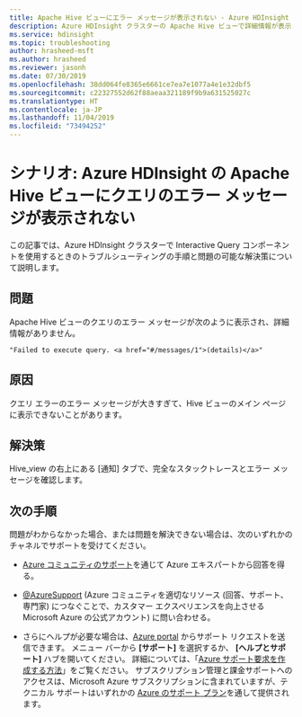 ```yaml
---
title: Apache Hive ビューにエラー メッセージが表示されない - Azure HDInsight
description: Azure HDInsight クラスターの Apache Hive ビューで詳細情報が表示されずに、クエリが失敗します。
ms.service: hdinsight
ms.topic: troubleshooting
author: hrasheed-msft
ms.author: hrasheed
ms.reviewer: jasonh
ms.date: 07/30/2019
ms.openlocfilehash: 38dd064fe8365e6661ce7ea7e1077a4e1e32dbf5
ms.sourcegitcommit: c22327552d62f88aeaa321189f9b9a631525027c
ms.translationtype: HT
ms.contentlocale: ja-JP
ms.lasthandoff: 11/04/2019
ms.locfileid: "73494252"
---
```

# <a name="scenario-query-error-message-not-displayed-in-apache-hive-view-in-azure-hdinsight"></a>シナリオ: Azure HDInsight の Apache Hive ビューにクエリのエラー メッセージが表示されない

この記事では、Azure HDInsight クラスターで Interactive Query コンポーネントを使用するときのトラブルシューティングの手順と問題の可能な解決策について説明します。

## <a name="issue"></a>問題

Apache Hive ビューのクエリのエラー メッセージが次のように表示され、詳細情報がありません。

```
"Failed to execute query. <a href="#/messages/1">(details)</a>"
```

## <a name="cause"></a>原因

クエリ エラーのエラー メッセージが大きすぎて、Hive ビューのメイン ページに表示できないことがあります。

## <a name="resolution"></a>解決策

Hive_view の右上にある [通知] タブで、完全なスタックトレースとエラー メッセージを確認します。

## <a name="next-steps"></a>次の手順

問題がわからなかった場合、または問題を解決できない場合は、次のいずれかのチャネルでサポートを受けてください。

* [Azure コミュニティのサポート](https://azure.microsoft.com/support/community/)を通じて Azure エキスパートから回答を得る。

* [@AzureSupport](https://twitter.com/azuresupport) (Azure コミュニティを適切なリソース (回答、サポート、専門家) につなぐことで、カスタマー エクスペリエンスを向上させる Microsoft Azure の公式アカウント) に問い合わせる。

* さらにヘルプが必要な場合は、[Azure portal](https://portal.azure.com/?#blade/Microsoft_Azure_Support/HelpAndSupportBlade/) からサポート リクエストを送信できます。 メニュー バーから **[サポート]** を選択するか、 **[ヘルプとサポート]** ハブを開いてください。 詳細については、「[Azure サポート要求を作成する方法](https://docs.microsoft.com/azure/azure-supportability/how-to-create-azure-support-request)」をご覧ください。 サブスクリプション管理と課金サポートへのアクセスは、Microsoft Azure サブスクリプションに含まれていますが、テクニカル サポートはいずれかの [Azure のサポート プラン](https://azure.microsoft.com/support/plans/)を通して提供されます。
